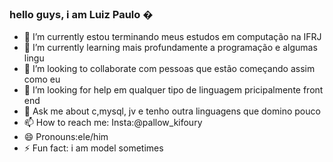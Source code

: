 ### hello guys, i am Luiz Paulo �


- 🔭 I’m currently  estou  terminando meus estudos  em computação na IFRJ
- 🌱 I’m currently learning  mais profundamente a programação e algumas lingu
- 👯 I’m looking to collaborate  com pessoas que estão começando assim como eu
- 🤔 I’m looking for help em qualquer tipo de  linguagem pricipalmente front end
- 💬 Ask me about  c,mysql,  jv e tenho outra linguagens que domino pouco
- 📫 How to reach me: Insta:@pallow_kifoury
- 😄 Pronouns:ele/him
- ⚡ Fun fact: i am model  sometimes


